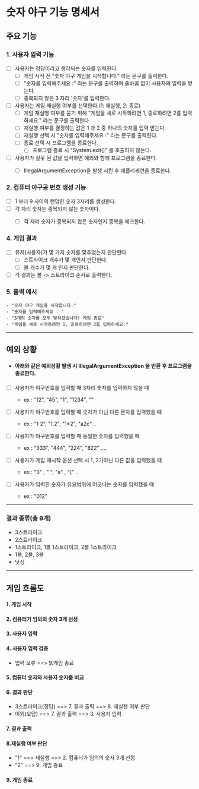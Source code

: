 # 숫자 야구 기능 명세서

## 주요 기능

### 1. 사용자 입력 기능
  - [ ] 사용자는 정답이라고 생각되는 숫자를 입력한다.
    - [ ] 게임 시작 전 "숫자 야구 게임을 시작합니다." 라는 문구를 출력한다.
    - [ ] "숫자를 입력해주세요 :" 라는 문구를 출력하며 줄바꿈 없이 사용자의 입력을 받는다.
    - [ ] 중복되지 않은 3 자리 '숫자'를 입력한다.
    
  - [ ] 사용자는 게임 재실행 여부를 선택한다.(1: 재실행, 2: 종료)
    - [ ] 게임 재실행 여부를 묻기 위해 "게임을 새로 시작하려면 1, 종료하려면 2를 입력하세요." 라는 문구를 출력한다.
    - [ ] 재실행 여부를 결정하는 값은 1 과 2 중 하나의 숫자를 입력 받는다.
    - [ ] 재실행 선택 시 "숫자를 입력해주세요 :" 라는 문구를 출력한다.
    - [ ] 종료 선택 시 프로그램을 종료한다.
      - [ ] 프로그램 종료 시 "System.exit()" 를 호출하지 않는다.
    
  - [ ] 사용자가 잘못 된 값을 입력하면 예외와 함께 프로그램을 종료한다.
    - [ ] IllegalArgumentException을 발생 시킨 후 애플리케연을 종료한다.
    
  
### 2. 컴퓨터 야구공 번호 생성 기능

- [ ] 1 부터 9 사이의 랜덤한 숫자 3자리를 생성한다.
- [ ] 각 자리 숫자는 중복되지 않는 숫자이다.
  - [ ] 각 자리 숫자가 중복되지 않은 숫자인지 중복을 체크한다. 


### 4. 게임 결과

- [ ] 유저(사용자)가 몇 가지 숫자를 맞추었는지 판단한다.
  - [ ] 스트라이크 개수가 몇 개인지 판단한다.
  - [ ] 볼 개수가 몇 개 인지 판단한다.
- [ ] 각 결과는 볼 -> 스트라이크 순서로 출력한다.

### 5. 출력 예시
    - "숫자 야구 게임을 시작합니다."
    - "숫자를 입력해주세요 : "
    - "3개의 숫자를 모두 맞히셨습니다! 게임 종료"
    - "게임을 새로 시작하려면 1, 종료하려면 2를 입력하세요."

--- 

## 예외 상황

- #### 아래와 같은 예외상황 발생 시 IllegalArgumentException 을 반환 후 프로그램을 종료한다.
- [ ] 사용자가 야구번호를 입력할 때 3자리 숫자를 입력하지 않을 때
    - ex : "12", "45", "1", "1234", ""

- [ ] 사용자가 야구번호를 입력할 때 숫자가 아닌 다른 문자를 입력했을 때
    - ex : "1 2", "1.2", "1*2", "a2c"...

- [ ] 사용자가 야구번호를 입력할 때 동일한 숫자를 입력했을 때
    - ex : "333", "444", "224", "822" ....

- [ ] 사용자가 게임 재시작 옵션 선택 시 1, 2가아닌 다른 값을 입력했을 때
    - ex : "3" , " ", "a" , "(" ..

- [ ] 사용자가 입력한 숫자가 유요범위에 어긋나는 숫자를 입력했을 때
  - ex : "012"

---

### 결과 종류(총 9개)

- 3스트라이크
- 2스트라이크
- 1스트라이크, 1볼 1스트라이크, 2볼 1스트라이크
- 1볼, 2볼, 3볼
- 낫싱

---

## 게임 흐름도

#### 1. 게임 시작

#### 2. 컴퓨터가 임의의 숫자 3개 선정

#### 3. 사용자 입력

#### 4. 사용자 입력 검증

- 입력 오류 ==> 9.게임 종료

#### 5. 컴퓨터 숫자와 사용자 숫자를 비교

#### 6. 결과 판단

- 3스트라이크(정답) ==> 7. 결과 출력 ==> 8. 재실행 여부 판단
- 이외(오답) ==> 7. 결과 출력 ==> 3. 사용자 입력

#### 7. 결과 출력

#### 8.재실행 여부 판단

- "1" ==> 재실행 ==> 2. 컴퓨터가 임의의 숫자 3개 선정
- "2" ==> 9. 게임 종료

#### 9. 게임 종료
